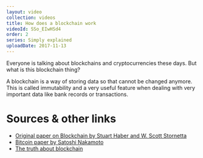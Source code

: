 ```yaml
---
layout: video
collection: videos
title: How does a blockchain work
videoId: SSo_EIwHSd4
order: 2
series: Simply explained
uploadDate: 2017-11-13
---
```


Everyone is talking about blockchains and cryptocurrencies these days. But what is this blockchain thing?

A blockchain is a way of storing data so that cannot be changed anymore. This is called immutability and a very useful feature when dealing with very important data like bank records or transactions.

# Sources & other links
* [Original paper on Blockchain by Stuart Haber and W. Scott Stornetta](https://link.springer.com/article/10.1007/BF00196791)
* [Bitcoin paper by Satoshi Nakamoto](https://bitcoin.org/bitcoin.pdf)
* [The truth about blockchain](https://hbr.org/2017/01/the-truth-about-blockchain)
